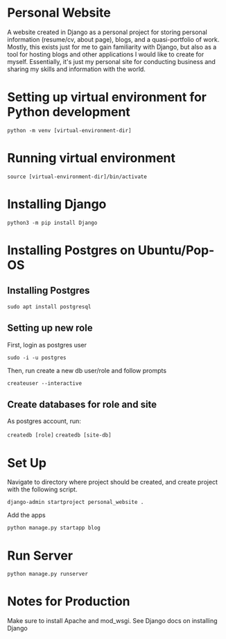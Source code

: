 # Personal Website

A website created in Django as a personal project for storing personal information (resume/cv, about page), blogs, and a quasi-portfolio of work. Mostly, this exists just for me to gain familiarity with Django, but also as a tool for hosting blogs and other applications I would like to create for myself. Essentially, it's just my personal site for conducting business and sharing my skills and information with the world.

# Setting up virtual environment for Python development

`python -m venv [virtual-environment-dir]`

# Running virtual environment

`source [virtual-environment-dir]/bin/activate`

# Installing Django

`python3 -m pip install Django`

# Installing Postgres on Ubuntu/Pop-OS

## Installing Postgres

`sudo apt install postgresql`

## Setting up new role

First, login as postgres user

`sudo -i -u postgres`

Then, run create a new db user/role and follow prompts

`createuser --interactive`

## Create databases for role and site

As postgres account, run:

`createdb [role]`
`createdb [site-db]`

# Set Up

Navigate to directory where project should be created, and create project with the following script.

`django-admin startproject personal_website .`

Add the apps

`python manage.py startapp blog`

# Run Server

`python manage.py runserver`

# Notes for Production

Make sure to install Apache and mod_wsgi. See Django docs on installing Django
